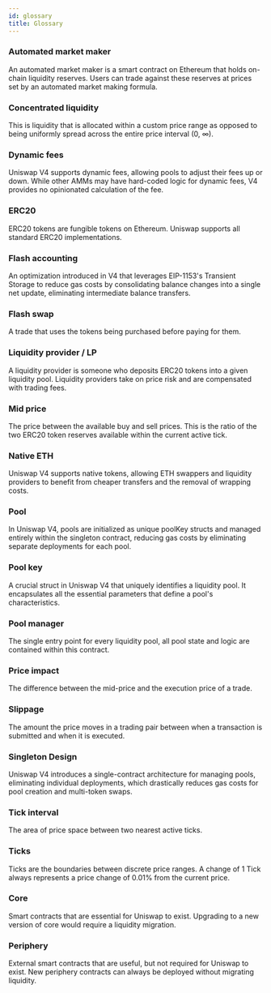 ```yaml
---
id: glossary
title: Glossary
---
```


### Automated market maker

An automated market maker is a smart contract on Ethereum that holds on-chain liquidity reserves. Users can trade against these reserves at prices set by an automated market making formula.

### Concentrated liquidity

This is liquidity that is allocated within a custom price range as opposed to being uniformly spread across the entire price interval (0, ∞).

### Dynamic fees

Uniswap V4 supports dynamic fees, allowing pools to adjust their fees up or down. While other AMMs may have hard-coded logic for dynamic fees, V4 provides no opinionated calculation of the fee.

### ERC20

ERC20 tokens are fungible tokens on Ethereum. Uniswap supports all standard ERC20 implementations.

### Flash accounting

An optimization introduced in V4 that leverages EIP-1153's Transient Storage to reduce gas costs by consolidating balance changes into a single net update, eliminating intermediate balance transfers.

### Flash swap

A trade that uses the tokens being purchased before paying for them.


### Liquidity provider / LP

A liquidity provider is someone who deposits ERC20 tokens into a given liquidity pool. Liquidity providers take on price risk and are compensated with trading fees.

### Mid price

The price between the available buy and sell prices. This is the ratio of the two ERC20 token reserves available within the current active tick.

### Native ETH

Uniswap V4 supports native tokens, allowing ETH swappers and liquidity providers to benefit from cheaper transfers and the removal of wrapping costs.

### Pool

In Uniswap V4, pools are initialized as unique poolKey structs and managed entirely within the singleton contract, reducing gas costs by eliminating separate deployments for each pool.

### Pool key

A crucial struct in Uniswap V4 that uniquely identifies a liquidity pool. It encapsulates all the essential parameters that define a pool's characteristics.

### Pool manager

The single entry point for every liquidity pool, all pool state and logic are contained within this contract.

### Price impact

The difference between the mid-price and the execution price of a trade.

### Slippage

The amount the price moves in a trading pair between when a transaction is submitted and when it is executed.

### Singleton Design

Uniswap V4 introduces a single-contract architecture for managing pools, eliminating individual deployments, which drastically reduces gas costs for pool creation and multi-token swaps.

### Tick interval

The area of price space between two nearest active ticks.

### Ticks

Ticks are the boundaries between discrete price ranges. A change of 1 Tick always represents a price change of 0.01% from the current price.

### Core

Smart contracts that are essential for Uniswap to exist. Upgrading to a new version of core would require a liquidity migration.

### Periphery

External smart contracts that are useful, but not required for Uniswap to exist. New periphery contracts can always be deployed without migrating liquidity.